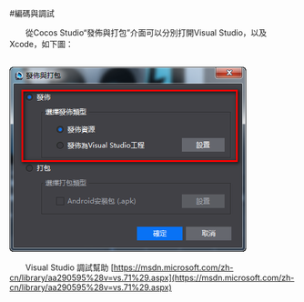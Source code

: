 #編碼與調試

&emsp;&emsp;從Cocos Studio“發佈與打包”介面可以分別打開Visual Studio，以及Xcode，如下圖：

&emsp;&emsp;&emsp;&emsp;&emsp;&emsp;&emsp;&emsp;![image](res_tw/image0001.png)           

&emsp;&emsp;Visual Studio 調試幫助 [https://msdn.microsoft.com/zh-cn/library/aa290595%28v=vs.71%29.aspx](https://msdn.microsoft.com/zh-cn/library/aa290595%28v=vs.71%29.aspx)
         
    
